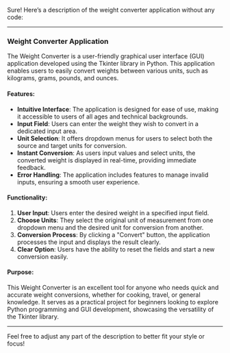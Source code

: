 Sure! Here’s a description of the weight converter application without any code:

---

### Weight Converter Application

The Weight Converter is a user-friendly graphical user interface (GUI) application developed using the Tkinter library in Python. This application enables users to easily convert weights between various units, such as kilograms, grams, pounds, and ounces.

#### Features:

- **Intuitive Interface**: The application is designed for ease of use, making it accessible to users of all ages and technical backgrounds.
- **Input Field**: Users can enter the weight they wish to convert in a dedicated input area.
- **Unit Selection**: It offers dropdown menus for users to select both the source and target units for conversion.
- **Instant Conversion**: As users input values and select units, the converted weight is displayed in real-time, providing immediate feedback.
- **Error Handling**: The application includes features to manage invalid inputs, ensuring a smooth user experience.

#### Functionality:

1. **User Input**: Users enter the desired weight in a specified input field.
2. **Choose Units**: They select the original unit of measurement from one dropdown menu and the desired unit for conversion from another.
3. **Conversion Process**: By clicking a "Convert" button, the application processes the input and displays the result clearly.
4. **Clear Option**: Users have the ability to reset the fields and start a new conversion easily.

#### Purpose:

This Weight Converter is an excellent tool for anyone who needs quick and accurate weight conversions, whether for cooking, travel, or general knowledge. It serves as a practical project for beginners looking to explore Python programming and GUI development, showcasing the versatility of the Tkinter library.

--- 

Feel free to adjust any part of the description to better fit your style or focus!
